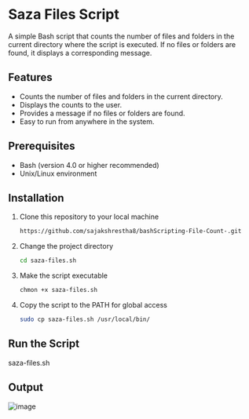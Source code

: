 # Saza Files Script

A simple Bash script that counts the number of files and folders in the current directory where the script is executed. If no files or folders are found, it displays a corresponding message.

## Features

- Counts the number of files and folders in the current directory.
- Displays the counts to the user.
- Provides a message if no files or folders are found.
- Easy to run from anywhere in the system.

## Prerequisites

- Bash (version 4.0 or higher recommended)
- Unix/Linux environment

## Installation

1. Clone this repository to your local machine
   ```bash
   https://github.com/sajakshrestha8/bashScripting-File-Count-.git

3. Change the project directory<br />
   ```bash
   cd saza-files.sh

4. Make the script executable<br />
   ```bash
   chmon +x saza-files.sh

5. Copy the script to the PATH for global access<br />
   ```bash
   sudo cp saza-files.sh /usr/local/bin/

## Run the Script
  saza-files.sh

## Output
  ![image](https://github.com/user-attachments/assets/5f8db3ce-293e-4473-a5df-4b2e0658475f)
